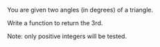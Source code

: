 You are given two angles (in degrees) of a triangle.

Write a function to return the 3rd.

Note: only positive integers will be tested.
